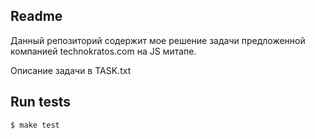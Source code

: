 ## Readme

Данный репозиторий содержит мое решение задачи предложенной компанией technokratos.com на JS митапе.

Описание задачи в TASK.txt

## Run tests

```sh
$ make test
```
